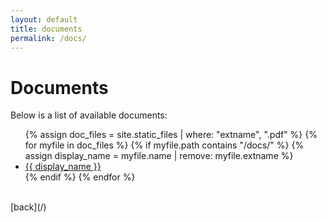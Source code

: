 ```yaml
---
layout: default
title: documents
permalink: /docs/
---
```


<style>
  /* Add any additional styles for the Docs page here */
</style>

# Documents

Below is a list of available documents:

<ul>
{% assign doc_files = site.static_files | where: "extname", ".pdf" %}
{% for myfile in doc_files %}
  {% if myfile.path contains "/docs/" %}
    {% assign display_name = myfile.name | remove: myfile.extname %}
    <li><a href="{{ myfile.path | relative_url }}">{{ display_name }}</a></li>
  {% endif %}
{% endfor %}
</ul>

<br>
[back](/)